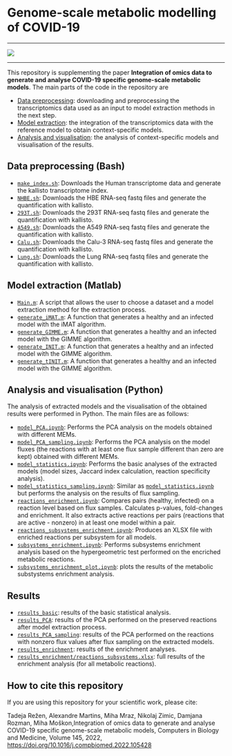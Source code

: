 # Genome-scale metabolic modelling of COVID-19

---

[![](https://img.shields.io/badge/doi-10.1016%2Fj.compbiomed.2022.105428-brightgreen)](https://doi.org/10.1016/j.compbiomed.2022.105428)

---



This repository is supplementing the paper **Integration of omics data to generate and analyse COVID-19 specific genome-scale metabolic models**. The main parts of the code in the repository are
* [Data preprocessing](#data-preprocessing-bash): downloading and preprocessing the transcriptomics data used as an input to model extraction methods in the next step.
* [Model extraction](#model-extraction-matlab): the integration of the transcriptomics data with the reference model to obtain context-specific models.
* [Analysis and visualisation](#analysis-and-visualisation-python): the analysis of context-specific models and visualisation of the results.

## Data preprocessing (Bash)
* [`make_index.sh`](/Code/Linux/make_index.sh): Downloads the Human transcriptome data and generate the kallisto transcriptome index. 
* [`NHBE.sh`](/Code/Linux/NHBE.sh): Downloads the HBE RNA-seq fastq files and generate the quantification with kallisto.
* [`293T.sh`](/Code/Linux/293T.sh): Downloads the 293T RNA-seq fastq files and generate the quantification with kallisto. 
* [`A549.sh`](/Code/Linux/A549.sh): Downloads the A549 RNA-seq fastq files and generate the quantification with kallisto. 
* [`Calu.sh`](/Code/Linux/Calu.sh): Downloads the Calu-3 RNA-seq fastq files and generate the quantification with kallisto.  
* [`Lung.sh`](/Code/Linux/Lung.sh): Downloads the Lung RNA-seq fastq files and generate the quantification with kallisto. 

## Model extraction (Matlab)
* [`Main.m`](/Code/Matlab/Main.m): A script that allows the user to choose a dataset and a model extraction method for the extraction process.
* [`generate_iMAT.m`](/Code/Matlab/generate_iMAT.m): A function that generates a healthy and an infected model with the iMAT algorithm.
* [`generate_GIMME.m`](/Code/Matlab/generate_GIMME.m): A function that generates a healthy and an infected model with the GIMME algorithm.
* [`generate_INIT.m`](/Code/Matlab/generate_INIT.m): A function that generates a healthy and an infected model with the GIMME algorithm.
* [`generate_tINIT.m`](/Code/Matlab/generate_tINIT.m): A function that generates a healthy and an infected model with the GIMME algorithm.

## Analysis and visualisation (Python)
The analysis of extracted models and the visualisation of the obtained results were performed in Python. The main files are as follows:
* [`model_PCA.ipynb`](model_PCA.ipynb): Performs the PCA analysis on the models obtained with different MEMs.
* [`model_PCA_sampling.ipynb`](model_PCA_sampling.ipynb): Performs the PCA analysis on the model fluxes (the reactions with at least one flux sample different than zero are kept) obtained with different MEMs.
* [`model_statistics.ipynb`](model_statistics.ipynb): Performs the basic analyses of the extracted models (model sizes, Jaccard index calculation, reaction specificity analysis).
* [`model_statistics_sampling.ipynb`](model_statistics_sampling.ipynb): Similar as [`model_statistics.ipynb`](model_statistics.ipynb) but performs the analysis on the results of flux sampling.
* [`reactions_enrichment.ipynb`](reactions_enrichment.ipynb): Compares pairs (healthy, infected) on a reaction level based on flux samples. Calculates p-values, fold-changes and enrichment. It also extracts active reactions per pairs (reactions that are active - nonzero) in at least one model within a pair.
* [`reactions_subsystems_enrichment.ipynb`](reactions_subsystems_enrichment.ipynb): Produces an XLSX file with enriched reactions per subsystem for all models.
* [`subsystems_enrichment.ipynb`](subsystems_enrichment.ipynb): Performs subsystems enrichment analysis based on the hypergeometric test performed on the encriched metabolic reactions.
* [`subsystems_enrichment_plot.ipynb`](subsystems_enrichment_plot.ipynb): plots the results of the metabolic substystems enrichment analysis.

## Results
* [`results_basic`](results_basic): results of the basic statistical analysis.
* [`results_PCA`](results_PCA): results of the PCA performed on the preserved reactions after model extraction process.
* [`results_PCA_sampling`](results_PCA_sampling): results of the PCA performed on the reactions with nonzero flux values after flux sampling on the extracted models.
* [`results_enrichment`](results_enrichment): results of the enrichment analyses.
* [`results_enrichment/reactions_subsystems.xlsx`](results_enrichment/reactions_subsystems.xlsx): full results of the enrichment analysis (for all metabolic reactions).

## How to cite this repository
If you are using this repository for your scientific work, please cite:

Tadeja Režen, Alexandre Martins, Miha Mraz, Nikolaj Zimic, Damjana Rozman, Miha Moškon,Integration of omics data to generate and analyse COVID-19 specific genome-scale metabolic models, Computers in Biology and Medicine, Volume 145, 2022, https://doi.org/10.1016/j.compbiomed.2022.105428
